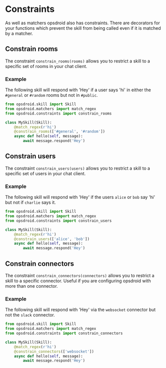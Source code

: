 # Constraints

As well as matchers opsdroid also has constraints. There are decorators for your functions which prevent the skill from being called even if it is matched by a matcher.

## Constrain rooms

The constraint `constrain_rooms(rooms)` allows you to restrict a skill to a specific set of rooms in your chat client.

### Example

The following skill will respond with 'Hey' if a user says 'hi' in either the `#general` or `#random` rooms but not in `#public`.

```python
from opsdroid.skill import Skill
from opsdroid.matchers import match_regex
from opsdroid.constraints import constrain_rooms

class MySkill(Skill):
    @match_regex(r'hi')
    @constrain_rooms(['#general', '#random'])
    async def hello(self, message):
        await message.respond('Hey')
```

## Constrain users

The constraint `constrain_users(users)` allows you to restrict a skill to a specific set of users in your chat client.

### Example

The following skill will respond with 'Hey' if the users `alice` or `bob` say 'hi' but not if `charlie` says it.

```python
from opsdroid.skill import Skill
from opsdroid.matchers import match_regex
from opsdroid.constraints import constrain_users

class MySkill(Skill):
    @match_regex(r'hi')
    @constrain_users(['alice', 'bob'])
    async def hello(self, message):
        await message.respond('Hey')
```

## Constrain connectors

The constraint `constrain_connectors(connectors)` allows you to restrict a skill to a specific connector. Useful if you are configuring opsdroid with more than one connector.

### Example

The following skill will respond with 'Hey' via the `websocket` connector but not the `slack` connector.

```python
from opsdroid.skill import Skill
from opsdroid.matchers import match_regex
from opsdroid.constraints import constrain_connectors

class MySkill(Skill):
    @match_regex(r'hi')
    @constrain_connectors(['websocket'])
    async def hello(self, message):
        await message.respond('Hey')
```
